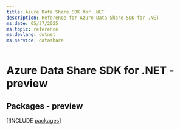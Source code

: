```yaml
---
title: Azure Data Share SDK for .NET
description: Reference for Azure Data Share SDK for .NET
ms.date: 05/27/2025
ms.topic: reference
ms.devlang: dotnet
ms.service: datashare
---
```

# Azure Data Share SDK for .NET - preview
## Packages - preview
[!INCLUDE [packages](data-share-index.md)]